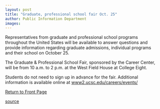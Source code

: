 ```yaml
---
layout: post
title: "Graduate, professional school fair Oct. 25"
author: Public Information Department
images:
---
```


Representatives from graduate and professional school programs throughout the United States will be available to answer questions and provide information regarding graduate admissions, individual programs and their school on October 25.

The Graduate & Professional School Fair, sponsored by the Career Center, will be from 10 a.m. to 2 p.m. at the West Field House at College Eight.

Students do not need to sign up in advance for the fair. Additional information is available online at [www2.ucsc.edu/careers/events/][1]

  

[Return to Front Page][2]

[1]: http://www2.ucsc.edu/careers/events/
[2]: http://currents.ucsc.edu/

[source](http://www1.ucsc.edu/currents/04-05/10-11/brief-grad_fair.asp "Permalink to brief-grad_fair")
